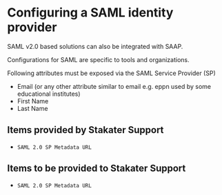 # Configuring a SAML identity provider

SAML v2.0 based solutions can also be integrated with SAAP.

Configurations for SAML are specific to tools and organizations.

Following attributes must be exposed via the SAML Service Provider (SP)

- Email  (or any other attribute similar to email e.g. eppn used by some educational institutes)
- First Name
- Last Name

## Items provided by Stakater Support

- `SAML 2.0 SP Metadata URL`

## Items to be provided to Stakater Support

- `SAML 2.0 SP Metadata URL`
